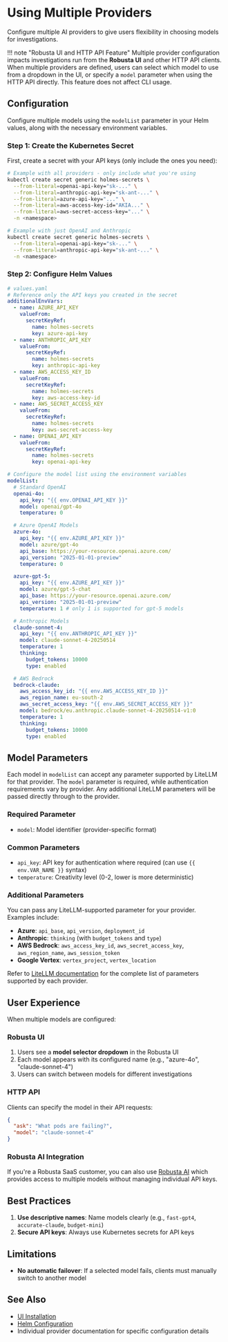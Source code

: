 # Using Multiple Providers

Configure multiple AI providers to give users flexibility in choosing models for investigations.

!!! note "Robusta UI and HTTP API Feature"
    Multiple provider configuration impacts investigations run from the **Robusta UI** and other HTTP API clients. When multiple providers are defined, users can select which model to use from a dropdown in the UI, or specify a `model` parameter when using the HTTP API directly. This feature does not affect CLI usage.

## Configuration

Configure multiple models using the `modelList` parameter in your Helm values, along with the necessary environment variables.

### Step 1: Create the Kubernetes Secret

First, create a secret with your API keys (only include the ones you need):

```bash
# Example with all providers - only include what you're using
kubectl create secret generic holmes-secrets \
  --from-literal=openai-api-key="sk-..." \
  --from-literal=anthropic-api-key="sk-ant-..." \
  --from-literal=azure-api-key="..." \
  --from-literal=aws-access-key-id="AKIA..." \
  --from-literal=aws-secret-access-key="..." \
  -n <namespace>

# Example with just OpenAI and Anthropic
kubectl create secret generic holmes-secrets \
  --from-literal=openai-api-key="sk-..." \
  --from-literal=anthropic-api-key="sk-ant-..." \
  -n <namespace>
```

### Step 2: Configure Helm Values

```yaml
# values.yaml
# Reference only the API keys you created in the secret
additionalEnvVars:
  - name: AZURE_API_KEY
    valueFrom:
      secretKeyRef:
        name: holmes-secrets
        key: azure-api-key
  - name: ANTHROPIC_API_KEY
    valueFrom:
      secretKeyRef:
        name: holmes-secrets
        key: anthropic-api-key
  - name: AWS_ACCESS_KEY_ID
    valueFrom:
      secretKeyRef:
        name: holmes-secrets
        key: aws-access-key-id
  - name: AWS_SECRET_ACCESS_KEY
    valueFrom:
      secretKeyRef:
        name: holmes-secrets
        key: aws-secret-access-key
  - name: OPENAI_API_KEY
    valueFrom:
      secretKeyRef:
        name: holmes-secrets
        key: openai-api-key

# Configure the model list using the environment variables
modelList:
  # Standard OpenAI
  openai-4o:
    api_key: "{{ env.OPENAI_API_KEY }}"
    model: openai/gpt-4o
    temperature: 0

  # Azure OpenAI Models
  azure-4o:
    api_key: "{{ env.AZURE_API_KEY }}"
    model: azure/gpt-4o
    api_base: https://your-resource.openai.azure.com/
    api_version: "2025-01-01-preview"
    temperature: 0

  azure-gpt-5:
    api_key: "{{ env.AZURE_API_KEY }}"
    model: azure/gpt-5-chat
    api_base: https://your-resource.openai.azure.com/
    api_version: "2025-01-01-preview"
    temperature: 1 # only 1 is supported for gpt-5 models

  # Anthropic Models
  claude-sonnet-4:
    api_key: "{{ env.ANTHROPIC_API_KEY }}"
    model: claude-sonnet-4-20250514
    temperature: 1
    thinking:
      budget_tokens: 10000
      type: enabled

  # AWS Bedrock
  bedrock-claude:
    aws_access_key_id: "{{ env.AWS_ACCESS_KEY_ID }}"
    aws_region_name: eu-south-2
    aws_secret_access_key: "{{ env.AWS_SECRET_ACCESS_KEY }}"
    model: bedrock/eu.anthropic.claude-sonnet-4-20250514-v1:0
    temperature: 1
    thinking:
      budget_tokens: 10000
      type: enabled
```


## Model Parameters

Each model in `modelList` can accept any parameter supported by LiteLLM for that provider. The `model` parameter is required, while authentication requirements vary by provider. Any additional LiteLLM parameters will be passed directly through to the provider.

### Required Parameter
- `model`: Model identifier (provider-specific format)

### Common Parameters
- `api_key`: API key for authentication where required (can use `{{ env.VAR_NAME }}` syntax)
- `temperature`: Creativity level (0-2, lower is more deterministic)

### Additional Parameters

You can pass any LiteLLM-supported parameter for your provider. Examples include:

- **Azure**: `api_base`, `api_version`, `deployment_id`
- **Anthropic**: `thinking` (with `budget_tokens` and `type`)
- **AWS Bedrock**: `aws_access_key_id`, `aws_secret_access_key`, `aws_region_name`, `aws_session_token`
- **Google Vertex**: `vertex_project`, `vertex_location`

Refer to [LiteLLM documentation](https://docs.litellm.ai/docs/providers) for the complete list of parameters supported by each provider.

## User Experience

When multiple models are configured:

### Robusta UI
1. Users see a **model selector dropdown** in the Robusta UI
2. Each model appears with its configured name (e.g., "azure-4o", "claude-sonnet-4")
3. Users can switch between models for different investigations

### HTTP API
Clients can specify the model in their API requests:
```json
{
  "ask": "What pods are failing?",
  "model": "claude-sonnet-4"
}
```

### Robusta AI Integration
If you're a Robusta SaaS customer, you can also use [Robusta AI](robusta-ai.md) which provides access to multiple models without managing individual API keys.

## Best Practices

1. **Use descriptive names**: Name models clearly (e.g., `fast-gpt4`, `accurate-claude`, `budget-mini`)
2. **Secure API keys**: Always use Kubernetes secrets for API keys

## Limitations

- **No automatic failover**: If a selected model fails, clients must manually switch to another model

## See Also

- [UI Installation](../installation/ui-installation.md)
- [Helm Configuration](../reference/helm-configuration.md)
- Individual provider documentation for specific configuration details
